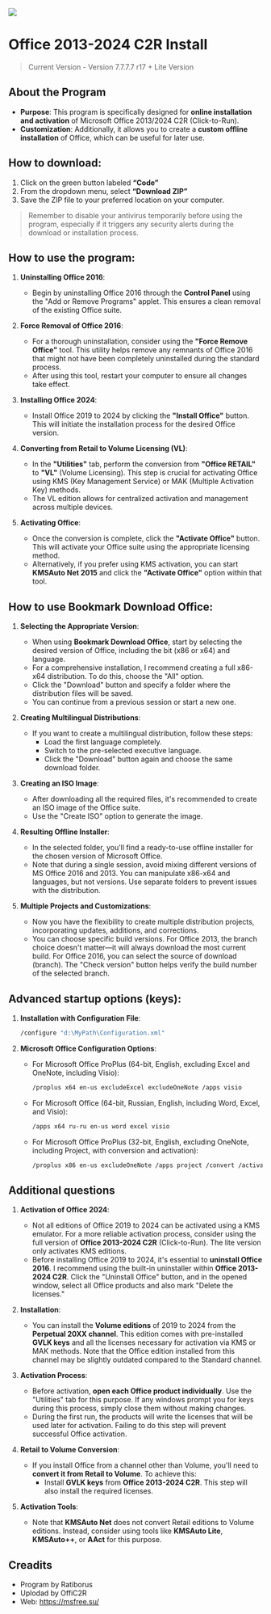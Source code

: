 <p style="align: center;">
  <a>
    <img src="https://softcloud.cl/wp-content/uploads/2022/03/Microsoft_Office_logos_2013-2019.svg.webp">
        </a>
</p>

# Office 2013-2024 C2R Install
> Current Version - Version 7.7.7.7 r17 + Lite Version

## About the Program
- **Purpose**: This program is specifically designed for **online installation and activation** of Microsoft Office 2013/2024 C2R (Click-to-Run).
- **Customization**: Additionally, it allows you to create a **custom offline installation** of Office, which can be useful for later use.

## How to download:
1. Click on the green button labeled **“Code”**
2. From the dropdown menu, select **“Download ZIP”**
3. Save the ZIP file to your preferred location on your computer.
> Remember to disable your antivirus temporarily before using the program, especially if it triggers any security alerts during the download or installation process.

## How to use the program:

1. **Uninstalling Office 2016**:
   - Begin by uninstalling Office 2016 through the **Control Panel** using the "Add or Remove Programs" applet. This ensures a clean removal of the existing Office suite.

2. **Force Removal of Office 2016**:
   - For a thorough uninstallation, consider using the **"Force Remove Office"** tool. This utility helps remove any remnants of Office 2016 that might not have been completely uninstalled during the standard process.
   - After using this tool, restart your computer to ensure all changes take effect.

3. **Installing Office 2024**:
   - Install Office 2019 to 2024 by clicking the **"Install Office"** button. This will initiate the installation process for the desired Office version.

4. **Converting from Retail to Volume Licensing (VL)**:
   - In the **"Utilities"** tab, perform the conversion from **"Office RETAIL"** to **"VL"** (Volume Licensing). This step is crucial for activating Office using KMS (Key Management Service) or MAK (Multiple Activation Key) methods.
   - The VL edition allows for centralized activation and management across multiple devices.

5. **Activating Office**:
   - Once the conversion is complete, click the **"Activate Office"** button. This will activate your Office suite using the appropriate licensing method.
   - Alternatively, if you prefer using KMS activation, you can start **KMSAuto Net 2015** and click the **"Activate Office"** option within that tool.

##  How to use Bookmark Download Office:

1. **Selecting the Appropriate Version**:
   - When using **Bookmark Download Office**, start by selecting the desired version of Office, including the bit (x86 or x64) and language.
   - For a comprehensive installation, I recommend creating a full x86-x64 distribution. To do this, choose the "All" option.
   - Click the "Download" button and specify a folder where the distribution files will be saved.
   - You can continue from a previous session or start a new one.

2. **Creating Multilingual Distributions**:
   - If you want to create a multilingual distribution, follow these steps:
     - Load the first language completely.
     - Switch to the pre-selected executive language.
     - Click the "Download" button again and choose the same download folder.

3. **Creating an ISO Image**:
   - After downloading all the required files, it's recommended to create an ISO image of the Office suite.
   - Use the "Create ISO" option to generate the image.

4. **Resulting Offline Installer**:
   - In the selected folder, you'll find a ready-to-use offline installer for the chosen version of Microsoft Office.
   - Note that during a single session, avoid mixing different versions of MS Office 2016 and 2013. You can manipulate x86-x64 and languages, but not versions. Use separate folders to prevent issues with the distribution.

5. **Multiple Projects and Customizations**:
   - Now you have the flexibility to create multiple distribution projects, incorporating updates, additions, and corrections.
   - You can choose specific build versions. For Office 2013, the branch choice doesn't matter—it will always download the most current build. For Office 2016, you can select the source of download (branch). The "Check version" button helps verify the build number of the selected branch.


## Advanced startup options (keys):

1. **Installation with Configuration File**:
   ```bash
   /configure "d:\MyPath\Configuration.xml"
   ```

2. **Microsoft Office Configuration Options**:
   - For Microsoft Office ProPlus (64-bit, English, excluding Excel and OneNote, including Visio):
     ```bash
     /proplus x64 en-us excludeExcel excludeOneNote /apps visio
     ```
   - For Microsoft Office (64-bit, Russian, English, including Word, Excel, and Visio):
     ```bash
     /apps x64 ru-ru en-us word excel visio
     ```
   - For Microsoft Office ProPlus (32-bit, English, excluding OneNote, including Project, with conversion and activation):
     ```bash
     /proplus x86 en-us excludeOneNote /apps project /convert /activate
     ```
   
## Additional questions

1. **Activation of Office 2024**:
   - Not all editions of Office 2019 to 2024 can be activated using a KMS emulator. For a more reliable activation process, consider using the full version of **Office 2013-2024 C2R** (Click-to-Run). The lite version only activates KMS editions.
   - Before installing Office 2019 to 2024, it's essential to **uninstall Office 2016**. I recommend using the built-in uninstaller within **Office 2013-2024 C2R**. Click the "Uninstall Office" button, and in the opened window, select all Office products and also mark "Delete the licenses."

2. **Installation**:
   - You can install the **Volume editions** of 2019 to 2024 from the **Perpetual 20XX channel**. This edition comes with pre-installed **GVLK keys** and all the licenses necessary for activation via KMS or MAK methods. Note that the Office edition installed from this channel may be slightly outdated compared to the Standard channel.

3. **Activation Process**:
   - Before activation, **open each Office product individually**. Use the "Utilities" tab for this purpose. If any windows prompt you for keys during this process, simply close them without making changes.
   - During the first run, the products will write the licenses that will be used later for activation. Failing to do this step will prevent successful Office activation.

4. **Retail to Volume Conversion**:
   - If you install Office from a channel other than Volume, you'll need to **convert it from Retail to Volume**. To achieve this:
     - Install **GVLK keys** from **Office 2013-2024 C2R**. This step will also install the required licenses.

5. **Activation Tools**:
   - Note that **KMSAuto Net** does not convert Retail editions to Volume editions. Instead, consider using tools like **KMSAuto Lite**, **KMSAuto++**, or **AAct** for this purpose.

## Creadits
- Program by Ratiborus
- Uplodad by OffiC2R
- Web: https://msfree.su/

